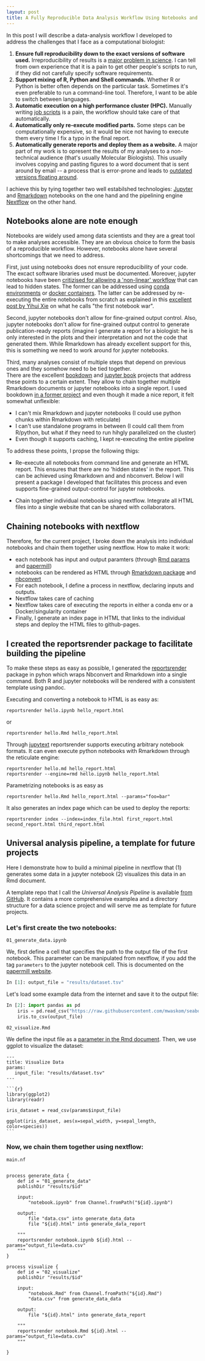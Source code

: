 ```yaml
---
layout: post
title: A Fully Reproducible Data Analysis Workflow Using Notebooks and Nextflow 
---
```


In this post I will describe a data-analysis workflow I developed to  
address the challenges that I face as a computational biologist:

1. **Ensure full reproducibility down to the exact versions of software used.**
   Irreproducibility of results is a [major problem in science](https://www.nature.com/news/1-500-scientists-lift-the-lid-on-reproducibility-1.19970).
   I can tell from own experience that it is a pain to get other people's
   scripts to run, if they did not carefully specify software requirements. 
2. **Support mixing of R, Python and Shell commands.** Whether R or Python is
   better often depends on the particular task. Sometimes it's even 
   preferable to run a command-line tool. Therefore, I want to be 
   able to switch between languages. 
3. **Automatic execution on a high performance cluster (HPC).** Manually writing
   [job scripts](https://www.msi.umn.edu/content/job-submission-and-scheduling-pbs-scripts) 
   is a pain, the workflow should take care of that automatically. 
4. **Automatically only re-execute modified parts.** Some steps can be
   computationally expensive, so it would be nice not having to execute them
   every time I fix a typo in the final report. 
5. **Automatically generate reports and deploy them as a website.** 
   A major part of my work is to opresent the results of my analyses 
   to a non-technical audience (that's usually Molecular Biologists).
   This usually involves copying and pasting figures to a word document
   that is sent around by email -- a process that is error-prone and leads 
   to [outdated versions floating around](https://xkcd.com/1459/). 


I achieve this by tying together two well estabilshed technologies: 
[Jupyter](https://jupyter-notebook-beginner-guide.readthedocs.io/en/latest/what_is_jupyter.html)
and [Rmarkdown](https://rmarkdown.rstudio.com/) notebooks on the one hand and the
pipelining engine [Nextflow](https://www.nextflow.io/) on the other hand. 


## Notebooks alone are note enough
Notebooks are widely used among data scientists and they are a great tool to make 
analyses accessible. They are an obvious choice to form the basis
of a reproducible workflow. However, notebooks alone have several shortcomings
that we need to address. 

First, just using notebooks does not ensure reproducibility of your code. 
The excact software libraries used must be documented. Moreover, 
jupyter notebooks have been [critizised for allowing a 'non-linear'
workflow](https://docs.google.com/presentation/d/1n2RlMdmv1p25Xy5thJUhkKGvjtV-dkAIsUXP-AL4ffI/preview#slide=id.g362da58057_0_1)
that can lead to hidden states. The former can be addressed using [conda
environments]() or [docker containers](). The latter can be addressed by
re-executing the entire notebooks from scratch as explained in this [excellent
post by Yihui Xie](https://yihui.org/en/2018/09/notebook-war/) on what he calls
"the first notebook war". 

Second, jupyter notebooks don't allow for fine-grained output control. 
Also, jupyter notebooks don't allow for fine-grained output control to generate publication-ready reports (imagine I generate a report for a biologist: he is only interested in the plots and their 
interpretation and not the code that generated them. While Rmarkdown has already
excellent support for this, this is something we need to work around 
for jupyter notebooks. 

Third, many analyses consist of multiple steps that depend on previous ones and they somehow need to be tied together.  
There are the excellent [bookdown]() and [jupyter book]() projects that address these points to a certain extent. They allow to chain together multiple Rmarkdown documents or jupyter notebooks
into a single report. I used bookdown [in a former project]() and even though it made a nice report, it felt somewhat unflexible: 
* I can't mix Rmarkdown and jupyter notebooks (I could use python chunks within Rmarkdown with reticulate) 
* I can't use standalone programs in between (I could call them from R/python, but what if they need to run hihgly parallelized on the cluster) 
* Even though it supports caching, I kept re-executing the entire pipeline


To address these points, I propse the following thigs: 

* Re-execute all notebooks from command line and generate an HTML report. This ensures that there are no
'hidden states' in the report. This can be achieved using Rmarkdown and and
nbconvert. Below I will present a package I developed that facilitates this
process and even supports fine-grained output-control for jupyter notebooks. 

* Chain together individual notebooks using nextflow. Integrate all HTML files
  into a single website that can be shared with collaborators. 


## Chaining notebooks with nextflow
Therefore, for the current project, I broke down the analysis into individual notebooks and chain them together using nextflow. 
How to make it work:

* each notebook has input and output paramters (through [Rmd params]() and [papermill]())
* notebooks can be rendered as HTML through [Rmarkdown package]() and [nbconvert]()
* For each notebook, I define a process in nextflow, declaring inputs and outputs.
* Nextflow takes care of caching
* Nextflow takes care of executing the reports in either a conda env or a Docker/singularity container
* Finally, I generate an index page in HTML that links to the individual steps and deploy the HTML files to github-pages. 


## I created the reportsrender package to facilitate building the pipeline
To make these steps as easy as possible, I generated the [reportsrender]() package in pyhon which
wraps Nbconvert and Rmarkdown into a single command. Both R and jupyter notebooks will 
be rendered with a consistent template using pandoc. 

Executing and converting a notebook to HTML is as easy as: 
```
reportsrender hello.ipynb hello_report.html
```

or

```
reportsrender hello.Rmd hello_report.html
```

Through [jupytext]() reportsrender supports executing arbitrary notebook formats. It can even execute 
python notebooks with Rmarkdown through the reticulate engine:

```
reportsrender hello.md hello_report.html
reportsrender --engine=rmd hello.ipynb hello_report.html
```

Parametrizing notebooks is as easy as

```
reportsrender hello.Rmd hello_report.html --params="foo=bar"
```


It also generates an index page which can be used to deploy the reports: 
```
reportsrender index --index=index_file.html first_report.html second_report.html third_report.html
```

## Universal analysis pipeline, a template for future projects 
Here I demonstrate how to build a minimal pipeline in nextflow that
(1) generates some data in a jupyter notebook
(2) visualizes this data in an Rmd document. 

A template repo that I call the *Universal Analysis Pipeline* is available [from GitHub](). It contains 
a more comprehensive examplea and a directory structure for a data science project and will
serve me as template for future projects. 


### Let's first create the two notebooks: 

`01_generate_data.ipynb`

We, first define a cell that specifies the path to the output file of the first notebook. 
This parameter can be manipulated from nextflow, if you add the tag `parameters` to the 
jupyter notebook cell. This is documented on the [papermill website](). 

```python
In [1]: output_file = "results/dataset.tsv"
```

Let's load some example data from the internet and save it to the output file: 

```python
In [2]: import pandas as pd
	iris = pd.read_csv("https://raw.githubusercontent.com/mwaskom/seaborn-data/master/iris.csv")
	iris.to_csv(output_file)
```

`02_visualize.Rmd`

We define the input file as a [parameter in the Rmd document](). Then, we use ggplot 
to visualize the dataset:

````Rmd
---
title: Visualize Data
params:
   input_file: "results/dataset.tsv"
---

```{r}
library(ggplot2)
library(readr)

iris_dataset = read_csv(params$input_file)

ggplot(iris_dataset, aes(x=sepal_width, y=sepal_length, color=species))
```
````

### Now, we chain them together using nextflow:
`main.nf`

```nextflow

process generate_data {
	def id = "01_generate_data"
	publishDir "results/$id"

	input:
		"notebook.ipynb" from Channel.fromPath("${id}.ipynb")

	output:
		file "data.csv" into generate_data_data
		file "${id}.html" into generate_data_report

	"""
	reportsrender notebook.ipynb ${id}.html --params="output_file=data.csv"
	"""
}

process visualize {
	def id = "02_visualize"
	publishDir "results/$id"

	input:
		"notebook.Rmd" from Channel.fromPath("${id}.Rmd")
		"data.csv" from generate_data_data

	output:
		file "${id}.html" into generate_data_report

	"""
	reportsrender notebook.Rmd ${id}.html --params="output_file=data.csv"
	"""

}

```

